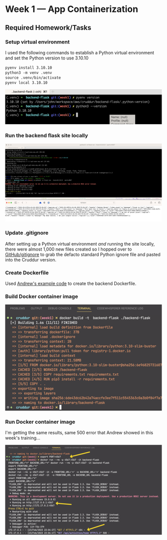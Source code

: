 # Week 1 — App Containerization

## Required Homework/Tasks

### Setup virtual environment

I used the following commands to establish a Python virtual environment and set the Python version to use 3.10.10

```shell
pyenv install 3.10.10
python3 -m venv .venv
source .venv/bin/activate
pyenv local 3.10.10
```

![Python virtual environment](assets/crudder-wk1-be-venv.png)

### Run the backend flask site locally

![Run backend locally](assets/crudder-wk1-be-local.png)

### Update .gitignore

After setting up a Python virtual environment *and* running the site locally, there were almost 1,000 new files created so I hopped over to [GitHub/gitignore](https://github.com/github/gitignore/blob/main/Python.gitignore) to grab the defacto standard Python ignore file and pasted into the Cruddur version.

### Create Dockerfile

Used [Andrew's example code](https://github.com/omenking/aws-bootcamp-cruddur-2023/blob/week-1/journal/week1.md#add-dockerfile) to create the backend Dockerfile.

### Build Docker container image

![Build backend container](assets/crudder-wk1-be-docker-build-cmd.png)

### Run Docker container image

I'm getting the same results, same 500 error that Andrew showed in this week's training...

![Build backend container](assets/crudder-wk1-be-docker-run-cmd.png)
